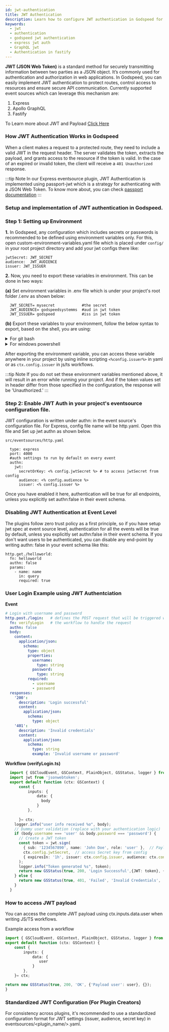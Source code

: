 ```yaml
---
id: jwt-authentication
title: JWT Authentication
description: Learn how to configure JWT authentication in Godspeed for Express, Apollo, and Fastify event sources.
keywords:
  - jwt
  - authentication
  - godspeed jwt authentication
  - express jwt auth
  - GraphQL jwt
  - Authentication in fastify
---
```


**JWT (JSON Web Token)** is a standard method for securely transmitting information between two parties as a JSON object. It’s commonly used for authentication and authorization in web applications.
In Godspeed, you can easily implement JWT authentication to protect routes, control access to resources and ensure secure API communication.
Currently supported event sources which can leverage this mechanism are:
1. Express
2. Apollo GraphQL
3. Fastify

To Learn more about JWT and Payload [Click Here](/docs/microservices-framework/authentication/jwt)


### How JWT Authentication Works in Godspeed
When a client makes a request to a protected route, they need to include a valid JWT in the request header. 
The server validates the token, extracts the payload, and grants access to the resource if the token is valid.
In the case of an expired or invalid token, the client will receive a `401 Unauthorized` response.

:::tip Note
In our Express eventsource plugin, JWT Authentication is implemented using passport-jwt which is a strategy for authenticating with a JSON Web Token. To know more about, you can check [passport documentation](https://www.passportjs.org/)
:::

### Setup and implementation of JWT authentication in Godspeed.

### Step 1: Setting up Environment

**1.** In Godspeed, any configuration which includes secrets or passwords is recommended to be defined using environment variables only. For this, open custom-environment-variables.yaml file which is placed under `config/` in your root project directory and add your jwt configs there like:

  ```
  jwtSecret: JWT_SECRET
  audience:  JWT_AUDIENCE     
  issuer: JWT_ISSUER

  ```

**2.** Now, you need to export these variables in environment. This can be done in two ways:

  **(a)** Set environment variables in .env file which is under your project's root folder /.env as shown below:
  ```
    JWT_SECRET= mysecret            #the secret
    JWT_AUDIENCE= godspeedsystemms  #aud in jwt token
    JWT_ISSUER= godspeed            #iss in jwt token

  ```

  **(b)** Export these variables to your environment, follow the below syntax to export, based on the shell, you are using:
  <details>
  <summary> For git bash  </summary>

   ```bash
      $ export JWT_SECRET=mysecret
      $ export JWT_ISS= mycompany
   ```

  </details>

  <details> 
  <summary> For windows powershell  </summary>

   ```bash
    $env:JWT_SECRET= "mysecret"
    $env:JWT_ISS= "mycompany"  
   ```

  </details>

  After exporting the environment variable, you can access these variable anywhere in your project by using inline
  scripting `<%config.issuer%>` in yaml or as `ctx.config.issuer` in js/ts workflows.

:::tip Note 
If you do not set these environment variables mentioned above, it will result in an error while running your project. And if the token values set in header differ from those specified in the configuration, the response will be 'Unauthorized.'
:::

### Step 2: Enable JWT Auth in your project's eventsource configuration file.
JWT configuration is written under authn: in the event source's configuration file. For Express, config file name will be http.yaml. Open this file and Set up jwt authn as shown below.

`src/eventsources/http.yaml`
```
  type: express
  port: 4000
  #auth settings to run by default on every event
  authn:
    jwt:			
      secretOrKey: <% config.jwtSecret %> # to access jwtSecret from config
      audience: <% config.audience %>   
      issuer: <% config.issuer %>     
```
Once you have enabled it here, authentication will be true for all endpoints, unless you explicitly set authn:false in their event schema.


### Disabling JWT Authentication at Event Level

  The plugins follow zero trust policy as a first principle, so if you have setup jwt spec at event source level, authentication for all the events will be true by default, unless you explicitly set authn:false in their event schema.
  If you don't want users to be authenticated, you can disable any end-point by writing authn: false in your event schema like this:

  ```
  http.get./helloworld:
    fn: helloworld
    authn: false
    params:
      - name: name
        in: query
        required: true
  ```


### User Login Example using JWT Authentciation 

**Event**
```yaml
# Login with username and password
http.post./login:   # defines the POST request that will be triggered when a client hits /login endpoint.
  fn: verifyLogin   # the workflow to handle the request
  authn: false
  body:
    content:
      application/json:
        schema:
          type: object
          properties:
            username:
              type: string
            password:
              type: string
          required:
            - username
            - password
  responses:
    '200':
      description: 'Login successful'
      content:
        application/json:
          schema:
            type: object
    '401':
      description: 'Invalid credentials'
      content:
        application/json:
          schema:
            type: string
            example: 'Invalid username or password'
```
**Workflow (verifyLogin.ts)**
```ts
  import { GSCloudEvent, GSContext, PlainObject, GSStatus, logger } from "@godspeedsystems/core";
  import jwt from 'jsonwebtoken';
  export default function (ctx: GSContext) {
      const {
          inputs: {
              data: {
                body
              }
          }, 
      
      }= ctx;
    logger.info("user info received %o", body);
    // Dummy user validation (replace with your authentication logic)
    if (body.username === 'user' && body.password === 'password') {
      // Create a JWT token
      const token = jwt.sign(
        { sub: '1234567890', name: 'John Doe', role: 'user' },  // Payload
        ctx.config.jwtSecret,  // access Secret key from config
        { expiresIn: '1h', issuer: ctx.config.issuer, audience: ctx.config.audience }  // jwt Options
      );
      logger.info("Token generated %s", token);
      return new GSStatus(true, 200, 'Login Successful',{JWT: token}, {});  
    } else {
      return new GSStatus(true, 401, 'Failed', 'Invalid Credentials',  {}); 
    }
  }
```


### How to access JWT payload
You can access the complete JWT payload using ctx.inputs.data.user when writing JS/TS workflows.

Example access from a workflow
```ts
import { GSCloudEvent, GSContext, PlainObject, GSStatus, logger } from "@godspeedsystems/core";
export default function (ctx: GSContext) {
    const {
        inputs: {
            data: {
               user		
            }
        }, 
    }= ctx;

return new GSStatus(true, 200, 'OK', {'Payload user': user}, {});  
}

```

### Standardized JWT Configuration (For Plugin Creators)

For consistency across plugins, it's recommended to use a standardized configuration format for JWT settings (issuer, audience, secret key) in eventsources/<plugin_name/>.yaml.


